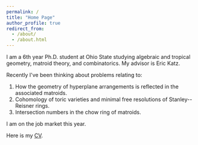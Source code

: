 ```yaml
---
permalink: /
title: "Home Page"
author_profile: true
redirect_from: 
  - /about/
  - /about.html
---
```


I am a 6th year Ph.D. student at Ohio State studying algebraic and tropical geometry, matroid theory, and combinatorics. My advisor is Eric Katz.

Recently I've been thinking about problems relating to:
1. How the geometry of hyperplane arrangements is reflected in the associated matroids.
2. Cohomology of toric varieties and minimal free resolutions of Stanley--Reisner rings.
3. Intersection numbers in the chow ring of matroids.

I am on the job market this year.

Here is my [CV](https://bindercommakyle.github.io/files/cv10142024.pdf).
